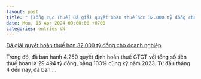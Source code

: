 ```yaml
---
layout: post
title: " [Tổng cục Thuế] Đã giải quyết hoàn thuế hơn 32.000 tỷ đồng cho doanh nghiệp"
date: Mon, 15 Apr 2024 09:00:00 +0700
categories: entries VN
---
```

[Đã giải quyết hoàn thuế hơn 32.000 tỷ đồng cho doanh nghiệp](https://thuenhanuoc.vn/tapchi/chuyen-muc/thoi-su/tieu-diem/f7668983-9a46-41bb-bffb-633dbcfffa15)

Trong đó, đã ban hành 4.250 quyết định hoàn thuế GTGT với tổng số tiền thuế hoàn là 29.494 tỷ đồng, bằng 103% cùng kỳ năm 2023. Từ đầu tháng 4 đến nay, đã ban ...

